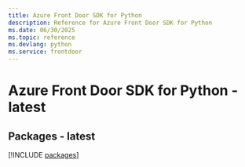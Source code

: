 ```yaml
---
title: Azure Front Door SDK for Python
description: Reference for Azure Front Door SDK for Python
ms.date: 06/30/2025
ms.topic: reference
ms.devlang: python
ms.service: frontdoor
---
```

# Azure Front Door SDK for Python - latest
## Packages - latest
[!INCLUDE [packages](front-door-index.md)]